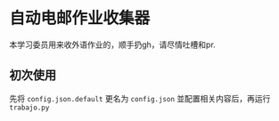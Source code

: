 # 自动电邮作业收集器
本学习委员用来收外语作业的，顺手扔gh，请尽情吐槽和pr.

## 初次使用
先将 `config.json.default` 更名为 `config.json` 並配置相关内容后，再运行 `trabajo.py`
